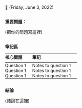# 

🦎 (Friday, June 3, 2022)

## 重要問題：

(把你的問題寫這裡)

## 筆記區

| 核心問題 | 筆記 |
| --- | --- |
| Question 1 | Notes to question 1 |
| Question 1 | Notes to question 1 |
| Question 1 | Notes to question 1 |

## 結論

(結論在這裡)

<style>
body { font: 18px; }
h1 { font-size: 200%; font-weight: normal; }
h2 { font-size: 1em; margin-top: 2em; }
table { padding: 0; border-spacing: 0; width: 100%; font: inherit; }
th { text-align: left; padding: 0 1rem 0.5rem 0; margin: 0; }
td { padding: 0; padding: 0 20px 0 0; }
</style>